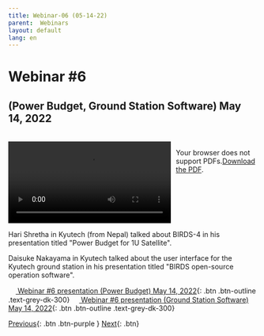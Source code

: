 ```yaml
---
title: Webinar-06 (05-14-22)
parent:  Webinars
layout: default
lang: en
---
```


# Webinar #6 

## (Power Budget, Ground Station Software) May 14, 2022
<br/>

<div style="display: flex; gap: 10px; align-items: flex-start;">
  <!-- Video Section -->
  <div style="flex: 2; max-width: 66%;">
    <video controls width="100%" height="auto">
      <source src="https://birds-project.com/open-source/video/birds_bus_opensource_webinar_6.mp4" type="video/mp4">
      Your browser does not support the video tag.
    </video>
  </div>

  <!-- Chat Section -->
  <div style="flex: 1; max-width: 33%;">
    <object 
      data="https://birds-project.com/open-source/pdf/BIRDS_BUS_Opensource_2022_05_14_chat.pdf" 
      type="application/pdf" 
      width="100%" 
      height="275px">
      <p>Your browser does not support PDFs.<a href="https://birds-project.com/open-source/pdf/BIRDS_BUS_Opensource_2022_05_14_chat.pdf">Download the PDF</a>.</p>
    </object>
  </div>
</div>

Hari Shretha in Kyutech (from Nepal) talked about BIRDS-4 in his presentation titled "Power Budget for 1U Satellite".

Daisuke Nakayama in Kyutech talked about the user interface for the Kyutech ground station in his presentation titled "BIRDS open-source operation software".

[<img src="https://raw.githubusercontent.com/FortAwesome/Font-Awesome/6.x/svgs/regular/circle-down.svg" width="15" height="15"> Webinar #6 presentation (Power Budget) May 14, 2022](https://birds-project.com/open-source/pdf/Power-Budget-Analysis-for-1U-satellit20220514.pdf){: .btn .btn-outline .text-grey-dk-300}
[<img src="https://raw.githubusercontent.com/FortAwesome/Font-Awesome/6.x/svgs/regular/circle-down.svg" width="15" height="15"> Webinar #6 presentation (Ground Station Software) May 14, 2022](https://birds-project.com/open-source/pdf/20220514_BIRDS-open-bus%20GS%20software.pdf){: .btn .btn-outline .text-grey-dk-300}


[Previous]({{site.url}}/resources/webinars/webinar-05/){: .btn .btn-purple }
[Next]({{site.url}}/resources/webinars/webinar-07/){: .btn}


